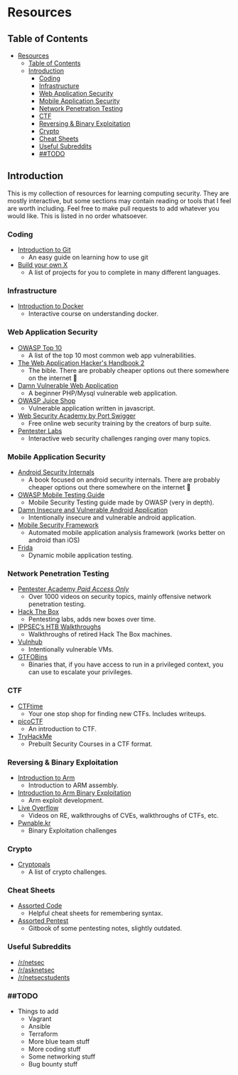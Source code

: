 # Resources

## Table of Contents
- [Resources](#resources)
  - [Table of Contents](#table-of-contents)
  - [Introduction](#introduction)
    - [Coding](#coding)
    - [Infrastructure](#infrastructure)
    - [Web Application Security](#web-application-security)
    - [Mobile Application Security](#mobile-application-security)
    - [Network Penetration Testing](#network-penetration-testing)
    - [CTF](#ctf)
    - [Reversing & Binary Exploitation](#reversing--binary-exploitation)
    - [Crypto](#crypto)
    - [Cheat Sheets](#cheat-sheets)
    - [Useful Subreddits](#useful-subreddits)
    - [\#\#TODO](#todo)

## Introduction
This is my collection of resources for learning computing security. They are mostly interactive, but some sections may contain reading or tools that I feel are worth including. Feel free to make pull requests to add whatever you would like. This is listed in no order whatsoever.

### Coding
- [Introduction to Git](https://git-scm.com/book/en/v2)
  - An easy guide on learning how to use git
- [Build your own X](https://github.com/danistefanovic/build-your-own-x)
  - A list of projects for you to complete in many different languages.
  
### Infrastructure
- [Introduction to Docker](https://www.katacoda.com/courses/docker/)
  - Interactive course on understanding docker.
  
### Web Application Security
- [OWASP Top 10](https://www.owasp.org/index.php/Main_Page)
  - A list of the top 10 most common web app vulnerabilities.
- [The Web Application Hacker's Handbook 2](https://www.amazon.com/Web-Application-Hackers-Handbook-Exploiting-ebook/dp/B005LVQA9S)
  - The bible. There are probably cheaper options out there somewhere on the internet 👀
- [Damn Vulnerable Web Application](http://www.dvwa.co.uk/)
  - A beginner PHP/Mysql vulnerable web application.
- [OWASP Juice Shop](https://www2.owasp.org/www-project-juice-shop/)
  - Vulnerable application written in javascript.
- [Web Security Academy by Port Swigger](https://portswigger.net/web-security)
  - Free online web security training by the creators of burp suite.
- [Pentester Labs](https://www.pentesterlab.com/)
  - Interactive web security challenges ranging over many topics.

### Mobile Application Security
- [Android Security Internals](https://www.amazon.com/Android-Security-Internals-Depth-Architecture/dp/1593275811)
  - A book focused on android security internals. There are probably cheaper options out there somewhere on the internet 👀
- [OWASP Mobile Testing Guide](https://mobile-security.gitbook.io/mobile-security-testing-guide/)
  - Mobile Security Testing guide made by OWASP (very in depth).
- [Damn Insecure and Vulnerable Android Application](https://github.com/payatu/diva-android)
  - Intentionally insecure and vulnerable android application.
- [Mobile Security Framework](https://github.com/MobSF/Mobile-Security-Framework-MobSF)
  - Automated mobile application analysis framework (works better on android than iOS)
- [Frida](https://frida.re/)
  - Dynamic mobile application testing.

### Network Penetration Testing
- [Pentester Academy *Paid Access Only*](https://www.pentesteracademy.com/)
  - Over 1000 videos on security topics, mainly offensive network penetration testing.
- [Hack The Box](https://www.hackthebox.eu/)
  - Pentesting labs, adds new boxes over time.
- [IPPSEC’s HTB Walkthroughs](https://www.youtube.com/channel/UCa6eh7gCkpPo5XXUDfygQQA)
  - Walkthroughs of retired Hack The Box machines.
- [Vulnhub](https://www.vulnhub.com/)
  - Intentionally vulnerable VMs.
- [GTFOBins](https://gtfobins.github.io/)
  - Binaries that, if you have access to run in a privileged context, you can use to escalate your privileges.

### CTF
- [CTFtime](https://ctftime.org/about/)
  - Your one stop shop for finding new CTFs. Includes writeups.
- [picoCTF](https://picoctf.com/)
  - An introduction to CTF.
- [TryHackMe](https://tryhackme.com/)
  - Prebuilt Security Courses in a CTF format.

### Reversing & Binary Exploitation
- [Introduction to Arm](https://azeria-labs.com/writing-arm-assembly-part-1/)
  - Introduction to ARM assembly.
- [Introduction to Arm Binary Exploitation](https://azeria-labs.com/writing-arm-shellcode/)
  - Arm exploit development.
- [Live Overflow](https://liveoverflow.com/)
  - Videos on RE, walkthroughs of CVEs, walkthroughs of CTFs, etc.
- [Pwnable.kr](http://pwnable.kr/)
  - Binary Exploitation challenges

### Crypto
- [Cryptopals](https://www.cryptopals.com/)
  - A list of crypto challenges.

### Cheat Sheets
- [Assorted Code](https://devhints.io)
  - Helpful cheat sheets for remembering syntax.
- [Assorted Pentest](https://dostoevskylabs.gitbooks.io/dostoevskylabs-pentest-notes/content/)
  - Gitbook of some pentesting notes, slightly outdated.

### Useful Subreddits
- [/r/netsec](https://www.reddit.com/r/netsec/)
- [/r/asknetsec](https://www.reddit.com/r/asknetsec/)
- [/r/netsecstudents](https://www.reddit.com/r/netsecstudents/) 

### \#\#TODO
- Things to add
  - Vagrant
  - Ansible
  - Terraform
  - More blue team stuff
  - More coding stuff
  - Some networking stuff
  - Bug bounty stuff
